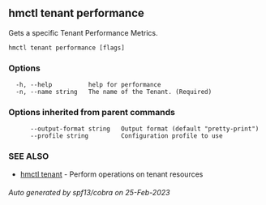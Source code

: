 ## hmctl tenant performance

Gets a specific Tenant Performance Metrics.

```
hmctl tenant performance [flags]
```

### Options

```
  -h, --help          help for performance
  -n, --name string   The name of the Tenant. (Required)
```

### Options inherited from parent commands

```
      --output-format string   Output format (default "pretty-print")
      --profile string         Configuration profile to use
```

### SEE ALSO

* [hmctl tenant](hmctl_tenant.md)	 - Perform operations on tenant resources

###### Auto generated by spf13/cobra on 25-Feb-2023
